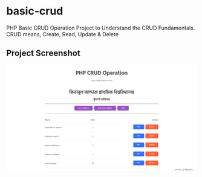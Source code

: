 # basic-crud
PHP Basic CRUD Operation Project to Understand the CRUD Fundamentals. CRUD means, Create, Read, Update &amp; Delete

## Project Screenshot
<img src="https://raw.githubusercontent.com/alnahian2003/basic-crud/master/screenshot.jpg"/>
